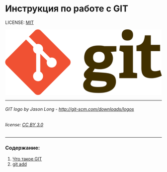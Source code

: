 # Инструкция по работе с GIT

LICENSE: [MIT](license.md)

![](assets/1280px-Git-logo.svg.png)

---
###### GIT logo by Jason Long - http://git-scm.com/downloads/logos
###### license: [CC BY 3.0](https://creativecommons.org/license/by/3.0/)
---




### Содержание:
1. [Что такое GIT](GIT_description.md)
2. [git add](add.md)

